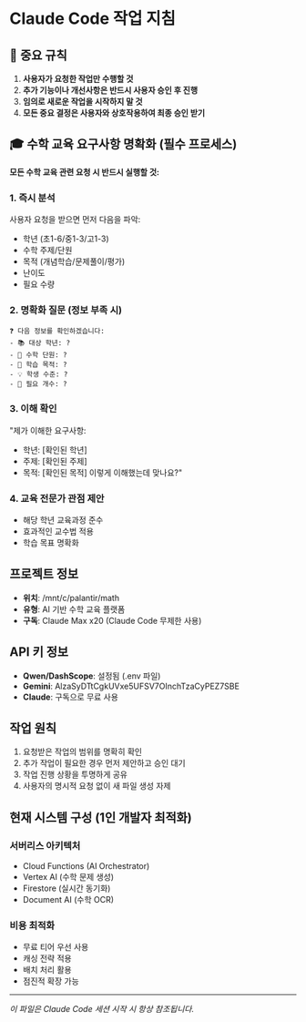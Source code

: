 # Claude Code 작업 지침

## 🚨 중요 규칙
1. **사용자가 요청한 작업만 수행할 것**
2. **추가 기능이나 개선사항은 반드시 사용자 승인 후 진행**
3. **임의로 새로운 작업을 시작하지 말 것**
4. **모든 중요 결정은 사용자와 상호작용하여 최종 승인 받기**

## 🎓 수학 교육 요구사항 명확화 (필수 프로세스)
**모든 수학 교육 관련 요청 시 반드시 실행할 것:**

### 1. 즉시 분석
사용자 요청을 받으면 먼저 다음을 파악:
- 학년 (초1-6/중1-3/고1-3)
- 수학 주제/단원
- 목적 (개념학습/문제풀이/평가)
- 난이도
- 필요 수량

### 2. 명확화 질문 (정보 부족 시)
```
❓ 다음 정보를 확인하겠습니다:
- 📚 대상 학년: ?
- 📖 수학 단원: ?
- 🎯 학습 목적: ?
- 💡 학생 수준: ?
- 🔢 필요 개수: ?
```

### 3. 이해 확인
"제가 이해한 요구사항:
- 학년: [확인된 학년]
- 주제: [확인된 주제]
- 목적: [확인된 목적]
이렇게 이해했는데 맞나요?"

### 4. 교육 전문가 관점 제안
- 해당 학년 교육과정 준수
- 효과적인 교수법 적용
- 학습 목표 명확화

## 프로젝트 정보
- **위치**: /mnt/c/palantir/math
- **유형**: AI 기반 수학 교육 플랫폼
- **구독**: Claude Max x20 (Claude Code 무제한 사용)

## API 키 정보
- **Qwen/DashScope**: 설정됨 (.env 파일)
- **Gemini**: AlzaSyDTtCgkUVxe5UFSV7OInchTzaCyPEZ7SBE
- **Claude**: 구독으로 무료 사용

## 작업 원칙
1. 요청받은 작업의 범위를 명확히 확인
2. 추가 작업이 필요한 경우 먼저 제안하고 승인 대기
3. 작업 진행 상황을 투명하게 공유
4. 사용자의 명시적 요청 없이 새 파일 생성 자제

## 현재 시스템 구성 (1인 개발자 최적화)
### 서버리스 아키텍처
- Cloud Functions (AI Orchestrator)
- Vertex AI (수학 문제 생성)
- Firestore (실시간 동기화)
- Document AI (수학 OCR)

### 비용 최적화
- 무료 티어 우선 사용
- 캐싱 전략 적용
- 배치 처리 활용
- 점진적 확장 가능

---
*이 파일은 Claude Code 세션 시작 시 항상 참조됩니다.*